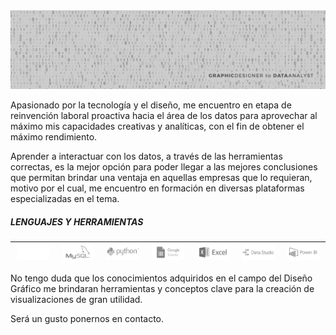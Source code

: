 <div id="header" align="center">
  <img src="https://github.com/wmk3com/wmk3com/blob/main/header.jpg"/>
</div>

Apasionado por la tecnología y el diseño, me encuentro en etapa de reinvención laboral proactiva hacia el área de los datos para aprovechar al máximo mis capacidades creativas y analíticas, con el fin de obtener el máximo rendimiento.

Aprender a interactuar con los datos, a través de las herramientas correctas, es la mejor opción para poder llegar a las mejores conclusiones que permitan brindar una ventaja en aquellas empresas que lo requieran, motivo por el cual, me encuentro en formación en diversas plataformas especializadas en el tema.



##### LENGUAJES Y HERRAMIENTAS
  <img width="90%" src="https://github.com/wmk3com/wmk3com/blob/main/github.png"/>  |  <img width="90%" src="https://github.com/wmk3com/wmk3com/blob/main/mysql.png"/>  |  <img width="90%" src="https://github.com/wmk3com/wmk3com/blob/main/python.png"/>  |  <img width="90%" src="https://github.com/wmk3com/wmk3com/blob/main/sheets.png"/>  |  <img width="90%" src="https://github.com/wmk3com/wmk3com/blob/main/excel.png"/>  |  <img width="90%" src="https://github.com/wmk3com/wmk3com/blob/main/datastudio.png"/>  |  <img width="90%" src="https://github.com/wmk3com/wmk3com/blob/main/powerbi.png"/>
  --|--|--|--|--|--|--


No tengo duda que los conocimientos adquiridos en el campo del Diseño Gráfico me brindaran herramientas y conceptos clave para la creación de visualizaciones de gran utilidad.

Será un gusto ponernos en contacto.
